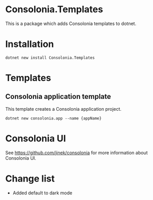 
# Consolonia.Templates
This is a package which adds Consolonia templates to dotnet. 

# Installation
```
dotnet new install Consolonia.Templates
```

# Templates

## Consolonia application template
This template creates a Consolonia application project.

```
dotnet new consolonia.app --name {appName}
```

# Consolonia UI
See https://github.com/jinek/consolonia for more information about Consolonia UI.

# Change list
* Added default to dark mode